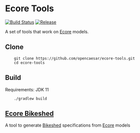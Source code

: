 # Ecore Tools

[![Build Status](https://travis-ci.org/opencaesar/ecore-tools.svg?branch=master)](https://travis-ci.org/opencaesar/ecore-tools)
[![Release](https://img.shields.io/github/v/tag/opencaesar/ecore-tools?label=release)](https://github.com/opencaesar/ecore-tools/releases/latest)

A set of tools that work on [Ecore](https://www.eclipse.org/modeling/emf/) models.

## Clone
```
    git clone https://github.com/opencaesar/ecore-tools.git
    cd ecore-tools
```
      
## Build
Requirements: JDK 11
```
    ./gradlew build
```

## [Ecore Bikeshed](ecore-bikeshed/README.md)

A tool to generate [Bikeshed](https://tabatkins.github.io/bikeshed/) specifications from [Ecore](https://www.eclipse.org/modeling/emf/) models

